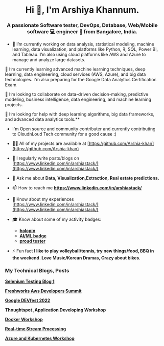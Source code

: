 <h1 align="center">Hi 👋, I'm Arshiya Khannum.</h1>
<h3 align="center">A passionate Software tester, DevOps, Database, Web/Mobile software 💻 engineer 🔧 from Bangalore, India. </h3>


- 🔭 I’m currently working on data analysis, statistical modeling, machine learning, data visualization, and platforms like Python, R, SQL, Power BI, and Tableau. I’m also using cloud platforms like AWS and Azure to manage and analyze large datasets.

🌱 I’m currently learning advanced machine learning techniques, deep learning, data engineering, cloud services (AWS, Azure), and big data technologies. I'm also preparing for the Google Data Analytics Certification Exam.

👯 I’m looking to collaborate on data-driven decision-making, predictive modeling, business intelligence, data engineering, and machine learning projects.

🤝 I’m looking for help with deep learning algorithms, big data frameworks, and advanced data analytics tools.**
 
-    I'm Open source and community contributer and currently contributing to CloudnLoud Tech community for a good cause :)        

- 👨‍💻 All of my projects are available at [https://github.com/Arshia-khan](https://github.com/Arshia-khan)

- 📝 I regularly write posts/blogs on [https://www.linkedin.com/in/arshiastack/](https://www.linkedin.com/in/arshiastack/)

- 💬 Ask me about **Data, Visualization,Extraction, Real estate predictions.**

- 📫 How to reach me **https://www.linkedin.com/in/arshiastack/**

- 📄 Know about my experiences [https://www.linkedin.com/in/arshiastack/](https://www.linkedin.com/in/arshiastack/)

- 🎓 Know about some of my activity badges:
  - **[holopin](https://www.holopin.io/userbadge/cl8r18x621132109l95tybrbg7)**
  - **[AI/ML badge](https://www.linkedin.com/feed/update/urn:li:activity:6958335369020936192?utm_source=share&utm_medium=member_desktop)**
  - **[proud tester](https://certificate.thetesttribe.com/verify/f412fdf8-4809-46b9-a545-6053600f932c48)**


- ⚡ Fun fact **I like to play volleyball/tennis, try new things/food, BBQ in the weekend. Love Music/Korean Dramas, Crazy about bikes.**

### My Technical Blogs, Posts 
<!-- ToC-LIST:START -->
**[Selenium Testing Blog 1](https://www.linkedin.com/feed/update/urn:li:activity:6976074549691842560?utm_source=share&utm_medium=member_desktop)**

**[Freshworks Aws Developers Summit](https://www.linkedin.com/posts/arshiastack_freshworks-konnectify-aws-activity-6980482569742024704-raJq?utm_source=share&utm_medium=member_desktop)**

**[Google DEVfest 2022](https://www.linkedin.com/posts/arshiastack_gdg-thankyou-opportunity-activity-6979399011648634880-7H49?utm_source=share&utm_medium=member_desktop)**

**[Thoughtspot ,Application Developing Workshop](https://www.linkedin.com/posts/arshiastack_thankyou-thoughtspot-snowflake-activity-6977925121772584960-CTBZ?utm_source=share&utm_medium=member_desktop)**

**[Docker Workshop](https://www.linkedin.com/posts/arshiastack_docker-thankyou-technology-activity-6976443380792795136-Ng9d?utm_source=share&utm_medium=member_desktop)**

**[Real-time Stream Processing](https://www.linkedin.com/feed/update/urn:li:activity:6962621564177580032?utm_source=share&utm_medium=member_desktop)**

**[Azure and Kubernetes Workshop](https://www.linkedin.com/posts/arshiastack_realitycheckontechnology-thankyou-thankyou-activity-6957401942104961024-h_Lp?utm_source=share&utm_medium=member_desktop)**

<!-- ToCLIST:END -->

